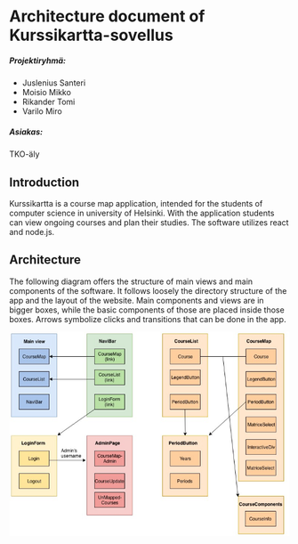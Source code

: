 # Architecture document of Kurssikartta-sovellus

##### Projektiryhmä:

* Juslenius Santeri
* Moisio Mikko
* Rikander Tomi
* Varilo Miro

##### Asiakas:
TKO-äly

## Introduction

Kurssikartta is a course map application, intended for the students of computer science in university of Helsinki. With the application students can view ongoing courses and plan their studies. The software utilizes react and node.js.

## Architecture

The following diagram offers the structure of main views and main components of the software. It follows loosely the directory structure of the app and the layout of the website. Main components and views are in bigger boxes, while the basic components of those are placed inside those boxes.
Arrows symbolize clicks and transitions that can be done in the app.

![Mainviews and components](MainviewsAndComponents.jpg)
